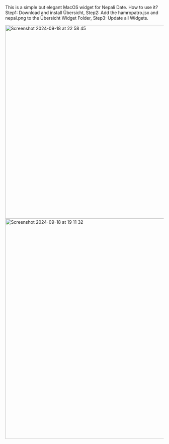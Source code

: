 This is a simple but elegant MacOS widget for Nepali Date.
How to use it?
Step1: Download and install Übersicht, Step2: Add the hamropatro.jsx and nepal.png to the Übersicht Widget Folder, Step3: Update all Widgets.

<img width="615" alt="Screenshot 2024-09-18 at 22 58 45" src="https://github.com/user-attachments/assets/9d9bad8b-09e6-4277-8ddb-b8f7942902e8">


<img width="699" alt="Screenshot 2024-09-18 at 19 11 32" src="https://github.com/user-attachments/assets/3100b387-342b-44d0-9a77-6dfc6e081e2d">


